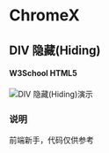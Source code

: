 # ChromeX
## DIV 隐藏(Hiding)
#### W3School HTML5
![DIV 隐藏(Hiding)演示](http://wx4.sinaimg.cn/large/88b8edc9ly1g64uejt872g20tm06fk7h.gif)


### 说明
前端新手，代码仅供参考
